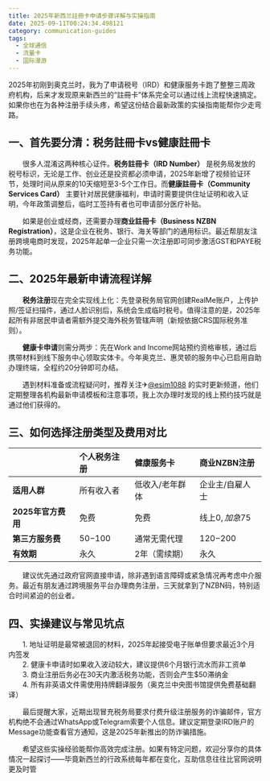 ```yaml
---
title: 2025年新西兰註冊卡申请步骤详解与实操指南
date: 2025-09-11T00:24:34.498121
category: communication-guides
tags:
  - 全球通信
  - 流量卡
  - 国际漫游
---
```


2025年初刚到奥克兰时，我为了申请税号（IRD）和健康服务卡跑了整整三周政府机构，后来才发现原来新西兰的“註冊卡”体系完全可以通过线上流程快速搞定。如果你也在为各种注册手续头疼，希望这份结合最新政策的实操指南能帮你少走弯路。

## 一、首先要分清：税务註冊卡vs健康註冊卡

　　很多人混淆这两种核心证件。**税务註冊卡（IRD Number）** 是税务局发放的税号标识，无论是工作、创业还是投资都必须申请，2025年新增了视频验证环节，处理时间从原来的10天缩短至3-5个工作日。而**健康註冊卡（Community Services Card）** 主要针对居民健康福利，申请时需要提供住址证明和收入证明，今年政策调整后，临时工签持有者也可申请部分医疗补贴。

　　如果是创业或经商，还需要办理**商业註冊卡（Business NZBN Registration）**，这是企业在税务、银行、海关等部门的通用标识。最近帮朋友注册跨境电商时发现，2025年起单一企业只需一次注册即可同步激活GST和PAYE税务功能。

## 二、2025年最新申请流程详解

　　**税务注册**现在完全实现线上化：先登录税务局官网创建RealMe账户，上传护照/签证扫描件，通过人脸识别后，系统会生成临时税号。值得注意的是，2025年起所有非居民申请者需额外提交海外税务管辖声明（新规依据CRS国际税务准则）。

　　**健康卡申请**则需分两步：先在Work and Income网站预约资格审核，通过后携带材料到线下服务中心领取实体卡。今年奥克兰、惠灵顿的服务中心已启用自助办理终端，全程约20分钟即可办结。

　　遇到材料准备或流程疑问时，推荐关注✈[@esim1088](https://t.me/s/esim1088) 的实时更新频道，他们定期整理各机构最新申请模板和注意事项，我上次办理时发现的线上预约技巧就是通过他们获得的。

## 三、如何选择注册类型及费用对比

||个人税务注册|健康服务卡|商业NZBN注册|
|:---|:---|:---|:---|
|**适用人群**|所有收入者|低收入/老年群体|企业主/自雇人士|
|**2025年官方费用**|免费|免费|线上$0, 加急$75|
|**第三方服务费**|$50-$100|通常无需代理|$120-$200|
|**有效期**|永久|2年（需续期）|永久|

　　建议优先通过政府官网直接申请，除非遇到语言障碍或紧急情况再考虑中介服务。最近有朋友通过跨境服务平台办理商务注册，三天就拿到了NZBN码，特别适合时间紧迫的创业者。

## 四、实操建议与常见坑点

　　1. 地址证明是最常被退回的材料，2025年起接受电子账单但要求最近3个月内签发  
　　2. 健康卡申请时如果收入波动较大，建议提供6个月银行流水而非工资单  
　　3. 商业注册后务必在30天内激活税务功能，否则会产生$50滞纳金  
　　4. 所有非英语文件需使用持牌翻译服务（奥克兰中央图书馆提供免费基础翻译）

　　最后提醒大家，近期出现冒充税务局要求付费升级注册服务的诈骗邮件，官方机构绝不会通过WhatsApp或Telegram索要个人信息。建议定期登录IRD账户的Message功能查看官方通知，这是2025年新推出的防诈骗措施。

　　希望这些实操经验能帮你高效完成注册。如果有特定问题，欢迎分享你的具体情况一起探讨——毕竟新西兰的行政系统每年都在变化，互助信息往往比官网说明更及时管